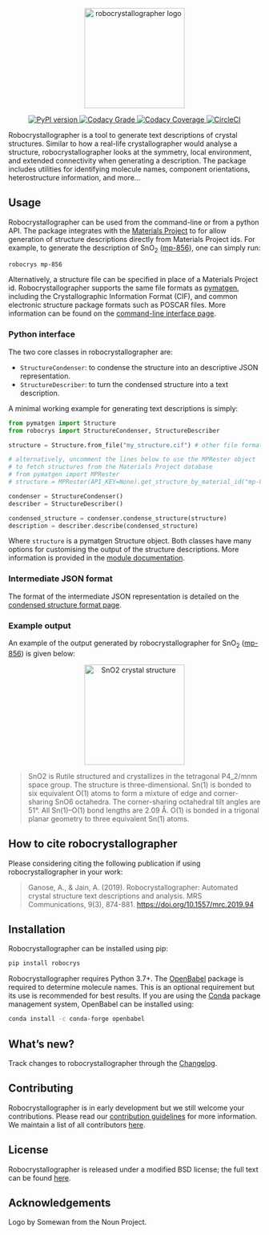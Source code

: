 <p align="center">
  <img alt="robocrystallographer logo" src="https://raw.githubusercontent.com/hackingmaterials/robocrystallographer/master/docs/src/_static/logo-01.png" height="200px">
</p>

<p align="center">
  <a href="https://pypi.org/project/robocrys/"><img alt="PyPI version" src="https://img.shields.io/pypi/v/robocrys.svg?colorB=blue"> </a>
  <a href="https://www.codacy.com/app/utf/robocrystallographer"><img alt="Codacy Grade" src="https://img.shields.io/codacy/grade/47f851408d364efa9a8cdf0ed844cd8b.svg"> </a>
  <a href="https://www.codacy.com/app/utf/robocrystallographer"><img alt="Codacy Coverage" src="https://img.shields.io/codacy/coverage/47f851408d364efa9a8cdf0ed844cd8b.svg?colorB=brightgreen"> </a>
  <a href="https://github.com/hackingmaterials/robocrystallographer/actions?query=workflow%3A%22Run+tests%22"><img alt="CircleCI" src="https://img.shields.io/github/workflow/status/hackingmaterials/robocrystallographer/Run%20tests"> </a>
</p>


Robocrystallographer is a tool to generate text descriptions of crystal
structures. Similar to how a real-life crystallographer would analyse a
structure, robocrystallographer looks at the symmetry, local environment, and
extended connectivity when generating a description. The package includes
utilities for identifying molecule names, component orientations,
heterostructure information, and more...

## Usage

Robocrystallographer can be used from the command-line or from a python API.
The package integrates with the [Materials Project](https://materialsproject.org)
to for allow generation of structure descriptions directly from Materials Project
ids. For example, to generate the description of SnO<sub>2</sub>
([mp-856](https://materialsproject.org/materials/mp-856/)), one
can simply run:

```bash
robocrys mp-856
```

Alternatively, a structure file can be specified in place of a Materials Project id.
Robocrystallographer supports the same file formats as
[pymatgen](http://pymatgen.org), including the Crystallographic Information
Format (CIF), and common electronic structure package formats such as POSCAR files.
More information can be found on the
[command-line interface page](https://hackingmaterials.github.io/robocrystallographer/cli.html).

### Python interface

The two core classes in robocrystallographer are:

- `StructureCondenser`: to condense the structure into an descriptive JSON
  representation.
- `StructureDescriber`: to turn the condensed structure into a text description.

A minimal working example for generating text descriptions is simply:

```python
from pymatgen import Structure
from robocrys import StructureCondenser, StructureDescriber

structure = Structure.from_file("my_structure.cif") # other file formats also supported

# alternatively, uncomment the lines below to use the MPRester object
# to fetch structures from the Materials Project database
# from pymatgen import MPRester
# structure = MPRester(API_KEY=None).get_structure_by_material_id("mp-856")

condenser = StructureCondenser()
describer = StructureDescriber()

condensed_structure = condenser.condense_structure(structure)
description = describer.describe(condensed_structure)
```

Where `structure` is a pymatgen Structure object. Both classes have many
options for customising the output of the structure
descriptions. More information is provided in the
[module documentation](https://hackingmaterials.github.io/robocrystallographer/modules).

### Intermediate JSON format

The format of the intermediate JSON representation is detailed on the
[condensed structure format page](https://hackingmaterials.github.io/robocrystallographer/format.html).


### Example output

An example of the output generated by robocrystallographer for SnO<sub>2</sub> ([mp-856](https://materialsproject.org/materials/mp-856/)) is given below:

<p align="center">
<img alt="SnO2 crystal structure" src="https://raw.githubusercontent.com/hackingmaterials/robocrystallographer/master/docs/src//_static/rutile.jpg" height=
"200px">
</p>

> SnO2 is Rutile structured and crystallizes in the tetragonal P4_2/mnm space
> group. The structure is three-dimensional. Sn(1) is bonded to six equivalent
> O(1) atoms to form a mixture of edge and corner-sharing SnO6 octahedra. The
> corner-sharing octahedral tilt angles are 51°. All Sn(1)–O(1) bond lengths
> are 2.09 Å. O(1) is bonded in a trigonal planar geometry to three equivalent
> Sn(1) atoms.

## How to cite robocrystallographer

Please considering citing the following publication if using robocrystallographer in your work:

> Ganose, A., & Jain, A. (2019). Robocrystallographer: Automated crystal structure  text descriptions and analysis. MRS Communications, 9(3), 874-881. https://doi.org/10.1557/mrc.2019.94

## Installation

Robocrystallographer can be installed using pip:

```bash
pip install robocrys
```

Robocrystallographer requires Python 3.7+. The
[OpenBabel](http://openbabel.org/wiki/Python)
package is required to determine molecule names. This is an optional
requirement but its use is recommended for best
results. If you are using the [Conda](https://conda.io/) package management
system, OpenBabel can be installed using:

```bash
conda install -c conda-forge openbabel
```

## What’s new?

Track changes to robocrystallographer through the
[Changelog](https://hackingmaterials.github.io/robocrystallographer/changelog.html).

## Contributing

Robocrystallographer is in early development but we still welcome your
contributions. Please read our [contribution guidelines](https://hackingmaterials.github.io/robocrystallographer/contributing.html)
for more information. We maintain a list of all
contributors [here](https://hackingmaterials.github.io/robocrystallographer/contributors.html).

## License

Robocrystallographer is released under a modified BSD license;
the full text can be found
[here](https://hackingmaterials.github.io/robocrystallographer/license.html).

## Acknowledgements

Logo by Somewan from the Noun Project.
